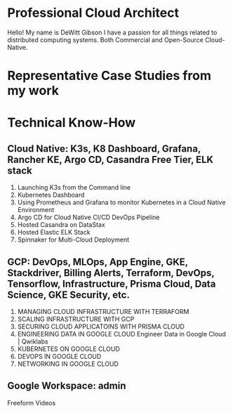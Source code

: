 # Professional Cloud Architect

Hello! My name is DeWitt Gibson 
I have a passion for all things related to distributed computing systems. Both Commercial and Open-Source Cloud-Native.

# Representative Case Studies from my work



# Technical Know-How

## Cloud Native: K3s, K8 Dashboard, Grafana, Rancher KE, Argo CD, Casandra Free Tier, ELK stack 
1.	Launching K3s from the Command line
2.	Kubernetes Dashboard 
3.	Using Prometheus and Grafana to monitor Kubernetes in a Cloud Native Environment 
4.	Argo CD for Cloud Native CI/CD DevOps Pipeline
5.	Hosted Casandra on DataStax
6.	Hosted Elastic ELK Stack 
7.	Spinnaker for Multi-Cloud Deployment 
## GCP: DevOps, MLOps, App Engine, GKE, Stackdriver, Billing Alerts, Terraform, DevOps, Tensorflow,  Infrastructure, Prisma Cloud, Data Science, GKE Security, etc.
1.	MANAGING CLOUD INFRASTRUCTURE WITH TERRAFORM 
2.	SCALING INFRASTRUCTURE WITH GCP 
3.	SECURING CLOUD APPLICATOINS WITH PRISMA CLOUD 
4.	ENGINEERING DATA IN GOOGLE CLOUD Engineer Data in Google Cloud | Qwiklabs
5.	KUBERNETES ON GOOGLE CLOUD
6.	DEVOPS IN GOOGLE CLOUD
7.	NETWORKING IN GOOGLE CLOUD
## Google Workspace: admin
Freeform Videos 
